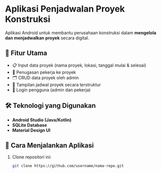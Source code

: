 # Aplikasi Penjadwalan Proyek Konstruksi

Aplikasi Android untuk membantu perusahaan konstruksi dalam **mengelola dan menjadwalkan proyek** secara digital.

## 📱 Fitur Utama

- 📋 Input data proyek (nama proyek, lokasi, tanggal mulai & selesai)
- 👷 Penugasan pekerja ke proyek
- 🗂️ CRUD data proyek oleh admin
- 📆 Tampilan jadwal proyek secara terstruktur
- 🔐 Login pengguna (admin dan pekerja)

## 🛠️ Teknologi yang Digunakan

- **Android Studio (Java/Kotlin)**
- **SQLite Database**
- **Material Design UI**

## 🚀 Cara Menjalankan Aplikasi

1. Clone repositori ini:
   ```bash
   git clone https://github.com/username/nama-repo.git
